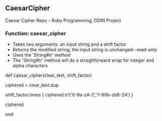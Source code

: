 ## CaesarCipher
Caesar Cipher Repo - Ruby Programming, ODIN Project

### Function: caesar_cipher 

- Takes two arguments: an input string and a shift factor
- Returns the modified string; the input string is unchanged--read-only
- Uses the 'String#tr' method
- The 'String#tr' method will do a straighforward wrap for integer and alpha characters


def caesar_cipher(clear_text, shift_factor)

  ciphered = clear_text.dup

  shift_factor.times { ciphered.tr!('0-9a-zA-Z','1-90b-zbB-ZA') }

  ciphered

end
